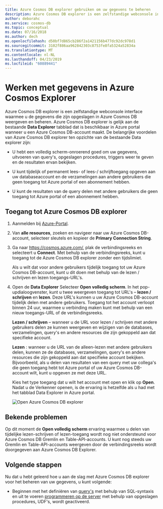 ```yaml
---
title: Azure Cosmos DB explorer gebruiken om uw gegevens te beheren
description: Azure Cosmos DB explorer is een zelfstandige webconsole interface waarmee u de gegevens die zijn opgeslagen in Azure Cosmos DB weergeven en beheren.
author: deborahc
ms.service: cosmos-db
ms.topic: conceptual
ms.date: 07/16/2018
ms.author: dech
ms.openlocfilehash: d50bf7d865cb286f2a1421156b477dc92dc978d1
ms.sourcegitcommit: 3102f886aa962842303c8753fe8fa5324a52834a
ms.translationtype: MT
ms.contentlocale: nl-NL
ms.lasthandoff: 04/23/2019
ms.locfileid: "60889441"
---
```

# <a name="work-with-data-using-azure-cosmos-explorer"></a>Werken met gegevens in Azure Cosmos Explorer 

Azure Cosmos DB explorer is een zelfstandige webconsole interface waarmee u de gegevens die zijn opgeslagen in Azure Cosmos DB weergeven en beheren. Azure Cosmos DB explorer is gelijk aan de bestaande **Data Explorer** tabblad dat is beschikbaar in Azure portal wanneer u een Azure Cosmos DB-account maakt. De belangrijke voordelen van Azure Cosmos DB explorer ten opzichte van de bestaande Data explorer zijn:

* U hebt een volledig scherm-onroerend goed om uw gegevens, uitvoeren van query's, opgeslagen procedures, triggers weer te geven en de resultaten ervan bekijken.  

* U kunt tijdelijk of permanent lees- of lees-/ schrijftoegang opgeven aan uw databaseaccount en de verzamelingen aan andere gebruikers die geen toegang tot Azure portal of een abonnement hebben.  

* U kunt de resultaten van de query delen met andere gebruikers die geen toegang tot Azure portal of een abonnement hebben.  

## <a name="access-azure-cosmos-db-explorer"></a>Toegang tot Azure Cosmos DB explorer

1. Aanmelden bij [Azure-Portal](https://portal.azure.com/). 

2. Van **alle resources**, zoeken en navigeer naar uw Azure Cosmos DB-account, selecteer sleutels en kopieer de **Primary Connection String**.  

3. Ga naar https://cosmos.azure.com/, plak de verbindingsreeks en selecteert u **Connect**. Met behulp van de verbindingsreeks, kunt u toegang tot de Azure Cosmos DB explorer zonder een tijdslimiet.  

   Als u wilt dat voor andere gebruikers tijdelijk toegang tot uw Azure Cosmos DB-account, kunt u dit doen met behulp van de lezen / schrijven en lezen toegangs-URL's. 

4. Open de **Data Explorer** Selecteer **Open volledig scherm**. In het pop-updialoogvenster, kunt u twee weergeven toegang tot URL's – **lezen / schrijven** en **lezen**. Deze URL's kunnen u uw Azure Cosmos DB-account tijdelijk delen met andere gebruikers. Toegang tot het account verloopt binnen 24 uur, waarmee u verbinding maken kunt met behulp van een nieuw toegangs-URL of de verbindingsreeks. 

   **Lezen / schrijven** – wanneer u de URL voor lezen / schrijven met andere gebruikers delen ze kunnen weergeven en wijzigen van de databases, verzamelingen, query's en andere resources die zijn gekoppeld aan dat specifieke account.

   **Lezen** : wanneer u de URL van de alleen-lezen met andere gebruikers delen, kunnen ze de databases, verzamelingen, query's en andere resources die zijn gekoppeld aan dat specifieke account bekijken. Bijvoorbeeld, als u delen van resultaten van een query met uw collega's die geen toegang hebt tot Azure portal of uw Azure Cosmos DB-account wilt, kunt u opgeven ze met deze URL.

   Kies het type toegang dat u wilt het account met open en klik op **Open**. Nadat u de Verkenner openen, is de ervaring is hetzelfde als u had met het tabblad Data Explorer in Azure portal.   

   ![Open Azure Cosmos DB explorer](./media/data-explorer/open-data-explorer-with-access-url.png)

## <a name="known-issues"></a>Bekende problemen

Op dit moment de **Open volledig scherm** ervaring waarmee u delen van tijdelijke lezen-schrijven of lezen-toegang wordt nog niet ondersteund voor Azure Cosmos DB Gremlin en Table-API-accounts. U kunt nog steeds uw Gremlin en Table-API-accounts weergeven door de verbindingsreeks wordt doorgegeven aan Azure Cosmos DB Explorer. 

## <a name="next-steps"></a>Volgende stappen
Nu dat u hebt geleerd hoe u aan de slag met Azure Cosmos DB explorer voor het beheren van uw gegevens, u kunt volgende:

* Beginnen met het definiëren van [query's](sql-api-query-reference.md) met behulp van SQL-syntaxis en uit te voeren [programmeren op de server](stored-procedures-triggers-udfs.md) met behulp van opgeslagen procedures, UDF's, wordt geactiveerd. 
